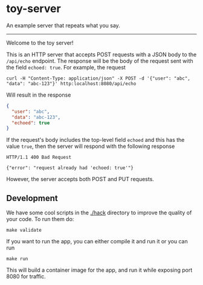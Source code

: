 # toy-server

An example server that repeats what you say.

---

Welcome to the toy server!

This is an HTTP server that accepts POST requests with a JSON body to the
`/api/echo` endpoint.
The response will be the body of the request sent with the field `echoed:
true`.
For example, the request
```
curl -H "Content-Type: application/json" -X POST -d '{"user": "abc", "data": "abc-123"}' http:localhost:8080/api/echo
```

Will result in the response
```json
{
  "user": "abc",
  "data": "abc-123",
  "echoed": true
}
```

If the request's body includes the top-level field `echoed` and this
has the value `true`, then the server will respond with the following response
```
HTTP/1.1 400 Bad Request

{"error": "request already had 'echoed: true'"}
```

However, the server accepts both POST and PUT requests.


## Development

We have some cool scripts in the [./hack](./hack) directory to improve the
quality of your code.
To run them do:
```
make validate
```

If you want to run the app, you can either compile it and run it or you can run
```
make run
```
This will build a container image for the app, and run it while exposing port
8080 for traffic.
